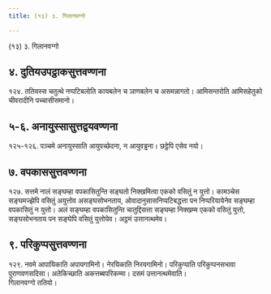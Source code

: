 ```yaml
---
title: (१३) ३. गिलानवग्गो

---
```

(१३) ३. गिलानवग्गो  


## ४. दुतियउपट्ठाकसुत्तवण्णना

१२४. ततियस्स चतुत्थे नप्पटिबलोति कायबलेन च ञाणबलेन च असमन्नागतो। आमिसन्तरोति आमिसहेतुको चीवरादीनि पच्चासीसमानो।  


## ५-६. अनायुस्सासुत्तद्वयवण्णना

१२५-१२६. पञ्चमे अनायुस्साति आयुपच्छेदना, न आयुवड्ढना। छट्ठेपि एसेव नयो।  


## ७. वपकाससुत्तवण्णना

१२७. सत्तमे नालं सङ्घम्हा वपकासितुन्ति सङ्घतो निक्खमित्वा एकको वसितुं न युत्तो। कामञ्चेस सङ्घमज्झेपि वसितुं अयुत्तोव असङ्घसोभनताय, ओवादानुसासनिप्पटिबद्धत्ता पन निप्परियायेनेव सङ्घम्हा वपकासितुं न युत्तो। अलं सङ्घम्हा वपकासितुन्ति चातुद्दिसत्ता सङ्घम्हा निक्खम्म एकको वसितुं युत्तो, सङ्घसोभनताय पन सङ्घेपि वसितुं युत्तोयेव। अट्ठमं उत्तानत्थमेव।  


## ९. परिकुप्पसुत्तवण्णना

१२९. नवमे आपायिकाति अपायगामिनो। नेरयिकाति निरयगामिनो। परिकुप्पाति परिकुप्पनसभावा पुराणवणसदिसा। अतेकिच्छाति अकत्तब्बपरिकम्मा। दसमं उत्तानत्थमेवाति।  
गिलानवग्गो ततियो।  